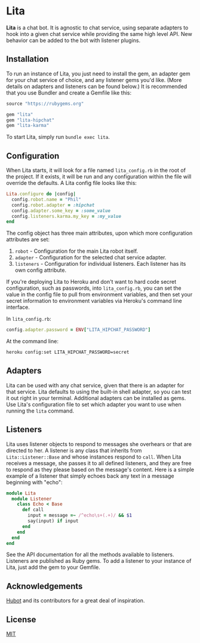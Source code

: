 # Lita

**Lita** is a chat bot. It is agnostic to chat service, using separate adapters to hook into a given chat service while providing the same high level API. New behavior can be added to the bot with listener plugins.

## Installation

To run an instance of Lita, you just need to install the gem, an adapter gem for your chat service of choice, and any listener gems you'd like. (More details on adapters and listeners can be found below.) It is recommended that you use Bundler and create a Gemfile like this:

``` ruby
source "https://rubygems.org"

gem "lita"
gem "lita-hipchat"
gem "lita-karma"
```

To start Lita, simply run `bundle exec lita`.

## Configuration

When Lita starts, it will look for a file named `lita_config.rb` in the root of the project. If it exists, it will be run and any configuration within the file will override the defaults. A Lita config file looks like this:

``` ruby
Lita.configure do |config|
  config.robot.name = "Phil"
  config.robot.adapter = :hipchat
  config.adapter.some_key = :some_value
  config.listeners.karma.my_key = :my_value
end
```

The config object has three main attributes, upon which more configuration attributes are set:

1. `robot` - Configuration for the main Lita robot itself.
1. `adapter` - Configuration for the selected chat service adapter.
1. `listeners` - Configuration for individual listeners. Each listener has its own config attribute.

If you're deploying Lita to Heroku and don't want to hard code secret configuration, such as passwords, into `lita_config.rb`, you can set the value in the config file to pull from environment variables, and then set your secret information to environment variables via Heroku's command line interface.

In `lita_config.rb`:

``` ruby
config.adapter.password = ENV["LITA_HIPCHAT_PASSWORD"]
```

At the command line:

``` bash
heroku config:set LITA_HIPCHAT_PASSWORD=secret
```

## Adapters

Lita can be used with any chat service, given that there is an adapter for that service. Lita defaults to using the built-in shell adapter, so you can test it out right in your terminal. Additional adapters can be installed as gems. Use Lita's configuration file to set which adapter you want to use when running the `lita` command.

## Listeners

Lita uses listener objects to respond to messages she overhears or that are directed to her. A listener is any class that inherits from `Lita::Listener::Base` and whose instances respond to `call`. When Lita receives a message, she passes it to all defined listeners, and they are free to respond as they please based on the message's content. Here is a simple example of a listener that simply echoes back any text in a message beginning with "echo":

``` ruby
module Lita
  module Listener
    class Echo < Base
      def call
        input = message =~ /^echo\s+(.+)/ && $1
        say(input) if input
      end
    end
  end
end
```

See the API documentation for all the methods available to listeners. Listeners are published as Ruby gems. To add a listener to your instance of Lita, just add the gem to your Gemfile.

## Acknowledgements

[Hubot](https://github.com/github/hubot) and its contributors for a great deal of inspiration.

## License

[MIT](http://opensource.org/licenses/MIT)
